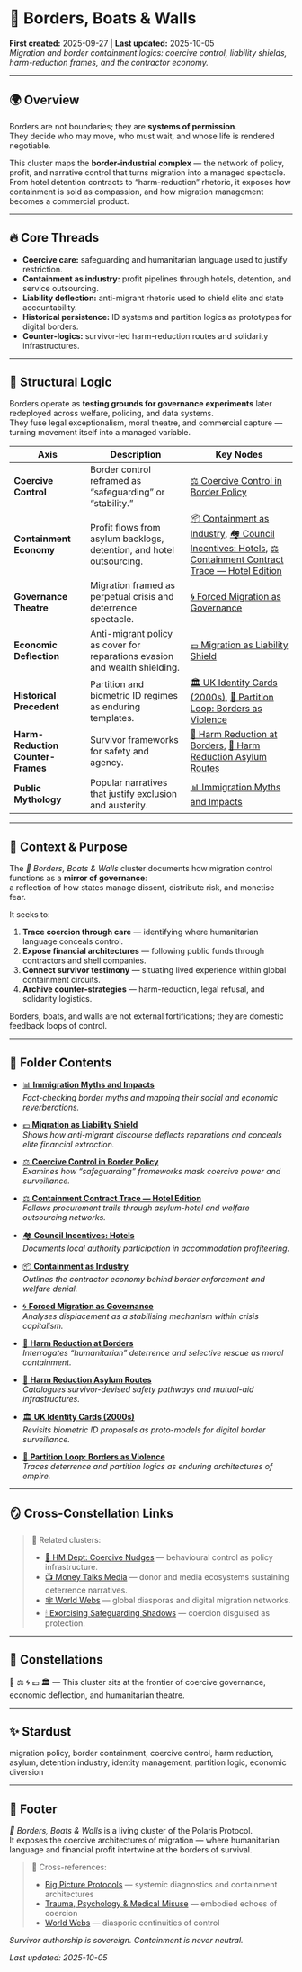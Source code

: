 # 🛟 Borders, Boats & Walls  
**First created:** 2025-09-27 | **Last updated:** 2025-10-05  
*Migration and border containment logics: coercive control, liability shields, harm-reduction frames, and the contractor economy.*  

---

## 🌍 Overview  

Borders are not boundaries; they are **systems of permission**.  
They decide who may move, who must wait, and whose life is rendered negotiable.  

This cluster maps the **border-industrial complex** — the network of policy, profit, and narrative control that turns migration into a managed spectacle.  
From hotel detention contracts to “harm-reduction” rhetoric, it exposes how containment is sold as compassion, and how migration management becomes a commercial product.  

---

## 🔥 Core Threads  

- **Coercive care:** safeguarding and humanitarian language used to justify restriction.  
- **Containment as industry:** profit pipelines through hotels, detention, and service outsourcing.  
- **Liability deflection:** anti-migrant rhetoric used to shield elite and state accountability.  
- **Historical persistence:** ID systems and partition logics as prototypes for digital borders.  
- **Counter-logics:** survivor-led harm-reduction routes and solidarity infrastructures.  

---

## 🧩 Structural Logic  

Borders operate as **testing grounds for governance experiments** later redeployed across welfare, policing, and data systems.  
They fuse legal exceptionalism, moral theatre, and commercial capture — turning movement itself into a managed variable.  

| Axis | Description | Key Nodes |
|------|--------------|-----------|
| **Coercive Control** | Border control reframed as “safeguarding” or “stability.” | [⚖️ Coercive Control in Border Policy](./⚖️_coercive_control_in_border_policy.md) |
| **Containment Economy** | Profit flows from asylum backlogs, detention, and hotel outsourcing. | [📦 Containment as Industry](./📦_containment_as_industry.md), [🏘️ Council Incentives: Hotels](./🏘️_council_incentives_hotels.md), [⚖️ Containment Contract Trace — Hotel Edition](./⚖️_containment_contract_trace_hotel_edition.md) |
| **Governance Theatre** | Migration framed as perpetual crisis and deterrence spectacle. | [🌀 Forced Migration as Governance](./🌀_forced_migration_as_governance.md) |
| **Economic Deflection** | Anti-migrant policy as cover for reparations evasion and wealth shielding. | [💷 Migration as Liability Shield](./💷_migration_as_liability_shield.md) |
| **Historical Precedent** | Partition and biometric ID regimes as enduring templates. | [🏛️ UK Identity Cards (2000s)](./🏛️_uk_identity_cards_2000s.md), [🦕 Partition Loop: Borders as Violence](./🦕_partition_loop_borders_as_violence.md) |
| **Harm-Reduction Counter-Frames** | Survivor frameworks for safety and agency. | [🛟 Harm Reduction at Borders](./🛟_harm_reduction_at_borders.md), [🛟 Harm Reduction Asylum Routes](./🛟_harm_reduction_asylum_routes.md) |
| **Public Mythology** | Popular narratives that justify exclusion and austerity. | [📊 Immigration Myths and Impacts](./📊_immigration_myths_and_impacts.md) |

---

## 🧭 Context & Purpose  

The *🛟 Borders, Boats & Walls* cluster documents how migration control functions as a **mirror of governance**:  
a reflection of how states manage dissent, distribute risk, and monetise fear.  

It seeks to:  
1. **Trace coercion through care** — identifying where humanitarian language conceals control.  
2. **Expose financial architectures** — following public funds through contractors and shell companies.  
3. **Connect survivor testimony** — situating lived experience within global containment circuits.  
4. **Archive counter-strategies** — harm-reduction, legal refusal, and solidarity logistics.  

Borders, boats, and walls are not external fortifications; they are domestic feedback loops of control.  

---

## 📂 Folder Contents  

- [📊 **Immigration Myths and Impacts**](./📊_immigration_myths_and_impacts.md)  
  *Fact-checking border myths and mapping their social and economic reverberations.*  

- [💷 **Migration as Liability Shield**](./💷_migration_as_liability_shield.md)  
  *Shows how anti-migrant discourse deflects reparations and conceals elite financial extraction.*  

- [⚖️ **Coercive Control in Border Policy**](./⚖️_coercive_control_in_border_policy.md)  
  *Examines how “safeguarding” frameworks mask coercive power and surveillance.*  

- [⚖️ **Containment Contract Trace — Hotel Edition**](./⚖️_containment_contract_trace_hotel_edition.md)  
  *Follows procurement trails through asylum-hotel and welfare outsourcing networks.*  

- [🏘️ **Council Incentives: Hotels**](./🏘️_council_incentives_hotels.md)  
  *Documents local authority participation in accommodation profiteering.*  

- [📦 **Containment as Industry**](./📦_containment_as_industry.md)  
  *Outlines the contractor economy behind border enforcement and welfare denial.*  

- [🌀 **Forced Migration as Governance**](./🌀_forced_migration_as_governance.md)  
  *Analyses displacement as a stabilising mechanism within crisis capitalism.*  

- [🛟 **Harm Reduction at Borders**](./🛟_harm_reduction_at_borders.md)  
  *Interrogates “humanitarian” deterrence and selective rescue as moral containment.*  

- [🛟 **Harm Reduction Asylum Routes**](./🛟_harm_reduction_asylum_routes.md)  
  *Catalogues survivor-devised safety pathways and mutual-aid infrastructures.*  

- [🏛️ **UK Identity Cards (2000s)**](./🏛️_uk_identity_cards_2000s.md)  
  *Revisits biometric ID proposals as proto-models for digital border surveillance.*  

- [🦕 **Partition Loop: Borders as Violence**](./🦕_partition_loop_borders_as_violence.md)  
  *Traces deterrence and partition logics as enduring architectures of empire.*  

---

## 🪞 Cross-Constellation Links  

> 📡 Related clusters:  
> - [🧠 HM Dept: Coercive Nudges](../🧠_HM_Dept_Coercive_Nudges/) — behavioural control as policy infrastructure.  
> - [📺 Money Talks Media](../📺_Money_Talks_Media/) — donor and media ecosystems sustaining deterrence narratives.  
> - [🕸️ World Webs](../🕸️_World_Webs/) — global diasporas and digital migration networks.  
> - [🕯 Exorcising Safeguarding Shadows](../🕯_Exorcising_Safeguarding_Shadows/) — coercion disguised as protection.  

---

## 🌌 Constellations  

🛟 ⚖️ 🌀 💷 🏛️ — This cluster sits at the frontier of coercive governance, economic deflection, and humanitarian theatre.  

---

## ✨ Stardust  

migration policy, border containment, coercive control, harm reduction, asylum, detention industry, identity management, partition logic, economic diversion  

---

## 🏮 Footer  

*🛟 Borders, Boats & Walls* is a living cluster of the Polaris Protocol.  
It exposes the coercive architectures of migration — where humanitarian language and financial profit intertwine at the borders of survival.  

> 📡 Cross-references:  
> - [Big Picture Protocols](../) — systemic diagnostics and containment architectures  
> - [Trauma, Psychology & Medical Misuse](../🐦‍🔥_Trauma_Psycology_Medical_Misuse/) — embodied echoes of coercion  
> - [World Webs](../🕸️_World_Webs/) — diasporic continuities of control  

*Survivor authorship is sovereign. Containment is never neutral.*  

_Last updated: 2025-10-05_
